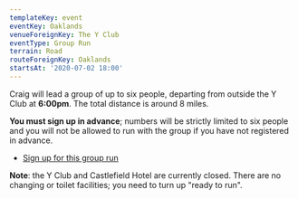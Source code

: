 ```yaml
---
templateKey: event
eventKey: Oaklands
venueForeignKey: The Y Club
eventType: Group Run
terrain: Road
routeForeignKey: Oaklands
startsAt: '2020-07-02 18:00'
---
```

Craig will lead a group of up to six people, departing from outside the Y Club
at **6:00pm**. The total distance is around 8 miles.

**You must sign up in advance**; numbers will be strictly limited to six people 
and you will not be allowed to run with the group if you have not registered in 
advance.

* [Sign up for this group run](https://doodle.com/poll/cn8b8wp2fy8z77w6)

**Note**: the Y Club and Castlefield Hotel are currently closed. There are no 
changing or toilet facilities; you need to turn up "ready to run".
